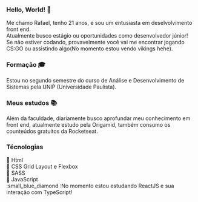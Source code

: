 ### Hello, World! 👋

Me chamo Rafael, tenho 21 anos, e sou um entusiasta em deselvolvimento front end. </br>
Atualmente busco estágio ou oportunidades como desenvolvedor júnior! </br>
Se não estiver codando, provavelmente você vai me encontrar jogando CS:GO ou assistindo algo(No momento estou vendo vikings hehe). 

### Formação :mortar_board:
Estou no segundo semestre do curso de Análise e Desenvolvimento de Sistemas pela UNIP (Universidade Paulista).


### Meus estudos :books:

Além da faculdade, diariamente busco aprofundar meu conhecimento em front end, atualmente estudo pela Origamid, também consumo os counteúdos gratuitos da Rocketseat.

### Técnologias 

:small_blue_diamond: Html</br>
:small_blue_diamond: CSS Grid Layout e Flexbox </br>
:small_blue_diamond: SASS </br>
:small_blue_diamond: JavaScript </br>
:small_blue_diamond :No momento estou estudando ReactJS e sua interação com TypeScript!   
